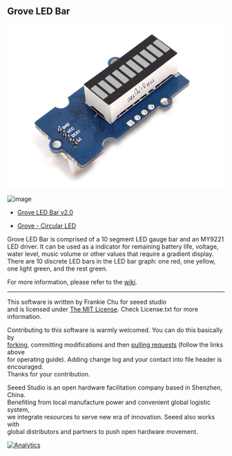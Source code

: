 Grove LED Bar
-------------------------------------------------------------
![image](Grove_LED_Bar.gif) 

![image](https://www.seeedstudio.com/media/catalog/product/cache/ef3164306500b1080e8560b2e8b5cc0f/h/t/httpsstatics3.seeedstudio.comimagesproductgrove20circular20led.jpg)

- [Grove LED Bar v2.0](https://www.seeedstudio.com/Grove-LED-Bar-v2.0-p-2474.html)

- [Grove - Circular LED](https://www.seeedstudio.com/Grove-Circular-LED-p-1353.html)


Grove LED Bar is comprised of a 10 segment LED gauge bar and an MY9221 LED driver.
It can be used as a indicator for remaining battery life, voltage, water level, music volume or other values that require a gradient display.
There are 10 discrete LED bars in the LED bar graph: one red, one yellow, one light green, and the rest green.


For more information, please refer to the [wiki](http://wiki.seeedstudio.com/Grove-LED_Bar/).


----

This software is written by Frankie Chu for seeed studio<br>
and is licensed under [The MIT License](http://opensource.org/licenses/mit-license.php). Check License.txt for more information.<br>

Contributing to this software is warmly welcomed. You can do this basically by<br>
[forking](https://help.github.com/articles/fork-a-repo), committing modifications and then [pulling requests](https://help.github.com/articles/using-pull-requests) (follow the links above<br>
for operating guide). Adding change log and your contact into file header is encouraged.<br>
Thanks for your contribution.

Seeed Studio is an open hardware facilitation company based in Shenzhen, China. <br>
Benefiting from local manufacture power and convenient global logistic system, <br>
we integrate resources to serve new era of innovation. Seeed also works with <br>
global distributors and partners to push open hardware movement.<br>


[![Analytics](https://ga-beacon.appspot.com/UA-46589105-3/Grove_LED_Bar)](https://github.com/igrigorik/ga-beacon)
